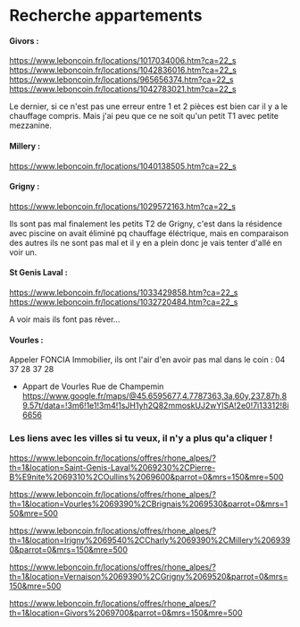 # Recherche appartements

#### Givors :
https://www.leboncoin.fr/locations/1017034006.htm?ca=22_s
https://www.leboncoin.fr/locations/1042836016.htm?ca=22_s
https://www.leboncoin.fr/locations/965656374.htm?ca=22_s
https://www.leboncoin.fr/locations/1042783021.htm?ca=22_s

Le dernier, si ce n'est pas une erreur entre 1 et 2 pièces est bien car il y a le chauffage compris. Mais j'ai peu que ce ne soit qu'un petit T1 avec petite mezzanine.

#### Millery :
https://www.leboncoin.fr/locations/1040138505.htm?ca=22_s

#### Grigny : 
https://www.leboncoin.fr/locations/1029572163.htm?ca=22_s

Ils sont pas mal finalement les petits T2 de Grigny, c'est dans la résidence avec piscine on avait éliminé pq chauffage éléctrique, mais en comparaison des autres ils ne sont pas mal et il y en a plein donc je vais tenter d'allé en voir un.

#### St Genis Laval :
https://www.leboncoin.fr/locations/1033429858.htm?ca=22_s
https://www.leboncoin.fr/locations/1032720484.htm?ca=22_s

A voir mais ils font pas réver...

#### Vourles :
Appeler FONCIA Immobilier, ils ont l'air d'en avoir pas mal dans le coin : 04 37 28 37 28
- Appart de Vourles Rue de Champemin
https://www.google.fr/maps/@45.6595677,4.7787363,3a,60y,237.87h,89.57t/data=!3m6!1e1!3m4!1sJH1yh2Q82mmoskUJ2wYlSA!2e0!7i13312!8i6656


### Les liens avec les villes si tu veux, il n'y a plus qu'a cliquer !

https://www.leboncoin.fr/locations/offres/rhone_alpes/?th=1&location=Saint-Genis-Laval%2069230%2CPierre-B%E9nite%2069310%2COullins%2069600&parrot=0&mrs=150&mre=500

https://www.leboncoin.fr/locations/offres/rhone_alpes/?th=1&location=Vourles%2069390%2CBrignais%2069530&parrot=0&mrs=150&mre=500

https://www.leboncoin.fr/locations/offres/rhone_alpes/?th=1&location=Irigny%2069540%2CCharly%2069390%2CMillery%2069390&parrot=0&mrs=150&mre=500

https://www.leboncoin.fr/locations/offres/rhone_alpes/?th=1&location=Vernaison%2069390%2CGrigny%2069520&parrot=0&mrs=150&mre=500

https://www.leboncoin.fr/locations/offres/rhone_alpes/?th=1&location=Givors%2069700&parrot=0&mrs=150&mre=500
